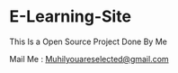 # E-Learning-Site

This Is a Open Source Project Done By Me 

Mail Me : Muhilyouareselected@gmail.com
